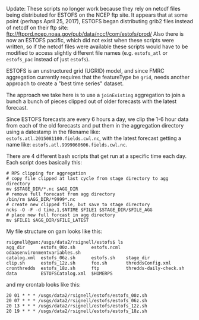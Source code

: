 Update: These scripts no longer work because they rely on netcdf files being distributed for ESTOFS on the NCEP ftp site.  It appears that at some point (perhaps April 25, 2017), ESTOFS began distributing grib2 files instead of netcdf on their ftp site: ftp://ftpprd.ncep.noaa.gov/pub/data/nccf/com/estofs/prod/
Also there is now an ESTOFS pacific, which did not exist when these scripts were written, so if the netcdf files were available these scripts would have to be modified to access slightly different file names (e.g. `estofs_atl` or `estofs_pac` instead of just `estofs`).


ESTOFS is an unstructured grid (UGRID) model, and since FMRC aggregation currently requires that the featureType be `grid`, needs another approach to create a "best time series" dataset.

The approach we take here is to use a `joinExisting` aggregation to join a bunch a bunch of pieces clipped out of older forecasts with the latest forecast.

Since ESTOFS forecasts are every 6 hours a day, we clip the 1-6 hour data from each of the old forecasts and put them in the aggregation directory using a datestamp in the filename like: `estofs.atl.2015081100.fields.cwl.nc`, with the latest forecast getting a name like: `estofs.atl.9999060606.fields.cwl.nc`. 

There are 4 different bash scripts that get run at a specific time each day.   Each script does basically this:

```
# RPS clipping for aggregation
# copy file clipped at last cycle from stage directory to agg directory
mv $STAGE_DIR/*.nc $AGG_DIR
# remove full forecast from agg directory
/bin/rm $AGG_DIR/*9999*.nc
# create new clipped file, but save to stage directory
ncks -O -F -d time,1,$NTIME $FILE1 $STAGE_DIR/$FILE_AGG
# place new full forcast in agg directory
mv $FILE1 $AGG_DIR/$FILE_LATEST
```

My file structure on gam looks like this:
```
rsignell@gam:/usgs/data2/rsignell/estofs$ ls
agg_dir      estofs_00z.sh      estofs.ncml  odaasenvironmentvariables.sh
catalog.xml  estofs_06z.sh      estofs.sh    stage_dir
clip.sh      estofs_12z.sh      foo.sh       threddsConfig.xml
cronthredds  estofs_18z.sh      ftp          thredds-daily-check.sh
data         ESTOFSCatalog.xml  $HOMERPS
```

and my crontab looks like this:
```
20 01 * * * /usgs/data2/rsignell/estofs/estofs_00z.sh
20 07 * * * /usgs/data2/rsignell/estofs/estofs_06z.sh
20 13 * * * /usgs/data2/rsignell/estofs/estofs_12z.sh
20 19 * * * /usgs/data2/rsignell/estofs/estofs_18z.sh
```
